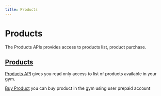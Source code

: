 ```yaml
---
title: Products
---
```


# Products

The Products APIs provides access to products list, product purchase.

## [Products][Products]

[Products API][Products] gives you read only access to list of products 
available in your gym.

[Buy Product][ByProduct] you can buy product in the gym using user prepaid account



[Products]: /api/products/products/
[ByProduct]: /api/products/buyproduct/


